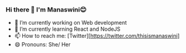 ### Hi there 👋 I'm Manaswini😊

- 🔭 I’m currently working on Web development
- 🌱 I’m currently learning React and NodeJS
- 📫 How to reach me: [Twitter][https://twitter.com/thisismanaswini]
- 😄 Pronouns: She/ Her

